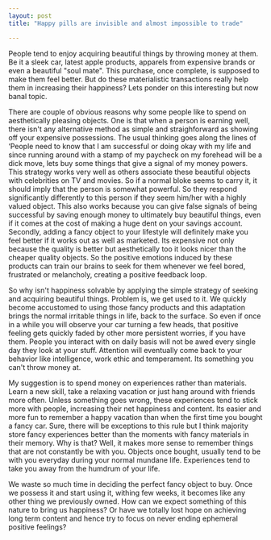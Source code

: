 ```yaml
---
layout: post
title: "Happy pills are invisible and almost impossible to trade"

---
```


People tend to enjoy acquiring beautiful things by throwing money at them. Be it a sleek car, latest apple products, apparels from expensive brands or even a beautiful "soul mate". This purchase, once complete, is supposed to make them feel better. But do these materialistic transactions really help them in increasing their happiness? Lets ponder on this interesting but now banal topic.

There are couple of obvious reasons why some people like to spend on aesthetically pleasing objects. One is that when a person is earning well, there isn't any alternative method as simple and straighforward as showing off your expensive possessions. The usual thinking goes along the lines of ‘People need to know that I am successful or doing okay with my life and since running around with a stamp of my paycheck on my forehead will be a dick move, lets buy some things that give a signal of my money powers. This strategy works very well as others associate these beautiful objects with celebrities on TV and movies. So if a normal bloke seems to carry it, it should imply that the person is somewhat powerful. So they respond significantly  differently to this person if they seem him/her with a highly valued object. This also works because you can give false signals of being successful by saving enough money to ultimately buy beautiful things, even if it comes at the cost of making a huge dent on your savings account.  Secondly, adding a fancy object to your lifestyle will definitely make you feel better if it works out as well as marketed. Its expensive not only because the quality is better but aesthetically too it looks nicer than the cheaper quality objects. So the positive emotions induced by these products can train our brains to seek for them whenever we feel bored, frustrated or melancholy, creating a positive feedback loop.  

So why isn't happiness solvable by applying the simple strategy of seeking and acquiring beautiful things. Problem is, we get used to it. We quickly become accustomed to using those fancy products and this adaptation brings the normal irritable things in life, back to the surface. So even if once in a while you will observe your car turning a few heads, that positive feeling gets quickly faded by other more persistent worries, if you have them. People you interact with on daily basis will not be awed every single day they look at your stuff. Attention will eventually come back to your behavior like intelligence, work ethic and temperament. Its something you can't throw money at.

My suggestion is to spend money on experiences rather than materials. Learn a new skill, take a relaxing vacation or just hang around with friends more often. Unless something goes wrong, these experiences tend to stick more with people, increasing their net happiness and content. Its easier and more fun to remember a happy vacation than when the first time you bought a fancy car. Sure, there will be exceptions to this rule but I think majority store fancy experiences better than the moments with fancy materials in their memory.  Why is that? Well, it makes more sense to remember things that are not constantly be with you. Objects once bought, usually tend to be with you everyday during your normal mundane life. Experiences tend to take you away from the humdrum of your life.

We waste so much time in deciding the perfect fancy object to buy. Once we possess it and start using it, withing few weeks, it becomes like any other thing we previously owned. How can we expect something of this nature to bring us happiness? Or have we totally lost hope on achieving long term content and hence try to focus on never ending ephemeral positive feelings?
